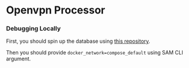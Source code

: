 # Openvpn Processor

### Debugging Locally
First, you should spin up the database using [this repository](https://github.com/thevpnbeast/compose).

Then you should provide `docker_network=compose_default` using SAM CLI argument.